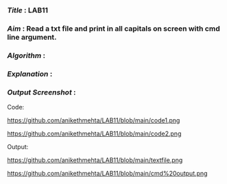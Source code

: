 ### ***Title*** : LAB11
### ***Aim*** : Read a txt file and print in all capitals on screen with cmd line argument.
### ***Algorithm*** :
### ***Explanation*** :
### ***Output Screenshot*** :

Code:

https://github.com/anikethmehta/LAB11/blob/main/code1.png

https://github.com/anikethmehta/LAB11/blob/main/code2.png

Output:

https://github.com/anikethmehta/LAB11/blob/main/textfile.png

https://github.com/anikethmehta/LAB11/blob/main/cmd%20output.png
